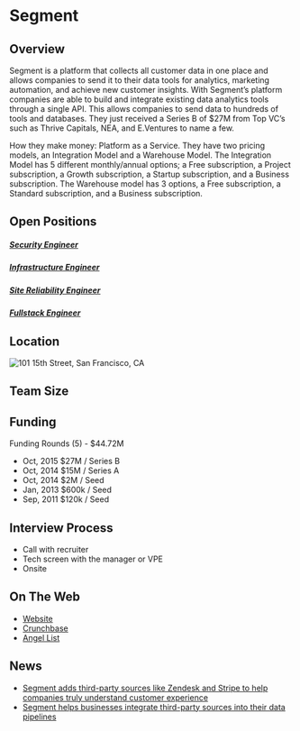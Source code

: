 # Segment
## Overview
Segment is a platform that collects all customer data in one place and allows companies to send it to their data tools for analytics, marketing automation, and achieve new customer insights. With Segment’s platform companies are able to build and integrate existing data analytics tools through a single API. This allows companies to send data to hundreds of tools and databases. They just received a Series B of $27M from Top VC’s such as Thrive Capitals, NEA, and E.Ventures to name a few.

How they make money: Platform as a Service. They have two pricing models, an Integration Model and a Warehouse Model. The Integration Model has 5 different monthly/annual options; a Free subscription, a Project subscription, a Growth subscription, a Startup subscription, and a Business subscription. The Warehouse model has 3 options, a Free subscription, a Standard subscription, and a Business subscription.

## Open Positions
##### [Security Engineer](security-engineer.md)
##### [Infrastructure Engineer](infrastructure-engineer.md)
##### [Site Reliability Engineer](site-reliability-engineer.md)
##### [Fullstack Engineer](fullstack-engineer.md)

## Location
![101 15th Street, San Francisco, CA](https://maps.googleapis.com/maps/api/staticmap?center=101+15th+Street,+San+Francisco,+CA&zoom=13&scale=false&size=600x300&maptype=roadmap&format=png&visual_refresh=true&markers=size:mid%7Ccolor:0xff0000%7Clabel:%7C101+15th+St,+San+Francisco,+CA)

## Team Size

## Funding
Funding Rounds (5) - $44.72M
+ Oct, 2015	$27M / Series B
+ Oct, 2014	$15M / Series A
+ Oct, 2014	$2M / Seed
+ Jan, 2013	$600k / Seed
+ Sep, 2011	$120k / Seed

## Interview Process
+ Call with recruiter
+ Tech screen with the manager or VPE
+ Onsite

## On The Web
+ [Website](http://www.segment.com)
+ [Crunchbase](https://www.crunchbase.com/organization/segment-io#/entity)
+ [Angel List](https://angel.co/segment)

## News
+ [Segment adds third-party sources like Zendesk and Stripe to help companies truly understand customer experience](http://venturebeat.com/2016/04/06/segment-adds-3rd-party-sources-like-zendesk-and-stripe-to-truly-understand-customer-experience)
+ [Segment helps businesses integrate third-party sources into their data pipelines](https://techcrunch.com/2016/04/06/segment-helps-businesses-integrate-third-party-sources-into-their-data-pipelines)
